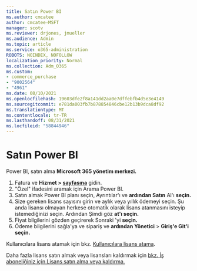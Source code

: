 ```yaml
---
title: Satın Power BI
ms.author: cmcatee
author: cmcatee-MSFT
manager: scotv
ms.reviewer: drjones, jmueller
ms.audience: Admin
ms.topic: article
ms.service: o365-administration
ROBOTS: NOINDEX, NOFOLLOW
localization_priority: Normal
ms.collection: Adm_O365
ms.custom:
- commerce_purchase
- "9002564"
- "4961"
ms.date: 08/10/2021
ms.openlocfilehash: 19603dfe2f8a141dd2aa0e7dffebfb4d5e3e4149
ms.sourcegitcommit: e781da003fb7b878854846cbe12b13b9dca8df92
ms.translationtype: MT
ms.contentlocale: tr-TR
ms.lasthandoff: 08/31/2021
ms.locfileid: "58844946"
---
```

# <a name="purchase-power-bi"></a>Satın Power BI

Power BI, satın alma **Microsoft 365 yönetim merkezi.**

1. Fatura ve **Hizmet > [sayfasına](https://go.microsoft.com/fwlink/p/?linkid=868433)** gidin.
2. "Özel" ifadesini aramak için Arama Power BI.
3. Satın almak Power BI planı seçin, Ayrıntılar'ı ve **ardından Satın** Al'ı **seçin.**
4. Size gereken lisans sayısını girin ve aylık veya yıllık ödemeyi seçin. Şu anda lisansı olmayan herkese otomatik olarak lisans atanmasını isteyip istemediğinizi seçin. Ardından Şimdi göz **at'ı seçin.**
5. Fiyat bilgilerini gözden geçirerek Sonraki 'yi **seçin.**
6. Ödeme bilgilerini sağla'ya ve sipariş ve **ardından Yönetici**  >  **Giriş'e Git'i seçin.**

Kullanıcılara lisans atamak için bkz. [Kullanıcılara lisans atama](https://docs.microsoft.com/microsoft-365/admin/manage/assign-licenses-to-users).

Daha fazla lisans satın almak veya lisansları kaldırmak için [bkz. İş aboneliğiniz için Lisans satın alma veya kaldırma.](https://docs.microsoft.com/microsoft-365/commerce/licenses/buy-licenses)